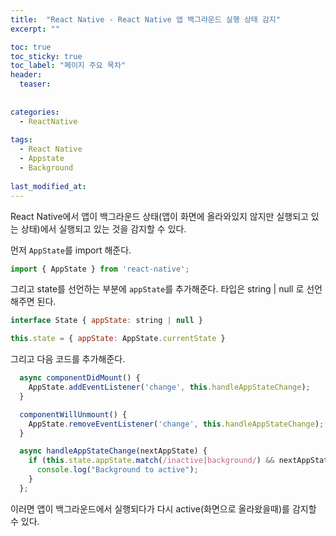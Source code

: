 ```yaml
---
title:  "React Native - React Native 앱 백그라운드 실행 상태 감지"
excerpt: ""

toc: true
toc_sticky: true
toc_label: "페이지 주요 목차"
header:
  teaser: 
  
  
categories:
  - ReactNative
  
tags:
  - React Native
  - Appstate
  - Background
  
last_modified_at: 
---
```


React Native에서 앱이 백그라운드 상태(앱이 화면에 올라와있지 않지만 실행되고 있는 상태)에서 실행되고 있는 것을 감지할 수 있다.

먼저 `AppState`를 import 해준다.

```javascript
import { AppState } from 'react-native';
```

그리고 state를 선언하는 부분에 `appState`를 추가해준다. 타입은 string | null 로 선언해주면 된다.

```js
interface State { appState: string | null }

this.state = { appState: AppState.currentState }
```

그리고 다음 코드를 추가해준다.

```js
  async componentDidMount() {
    AppState.addEventListener('change', this.handleAppStateChange);
  }

  componentWillUnmount() {
    AppState.removeEventListener('change', this.handleAppStateChange);
  }

  async handleAppStateChange(nextAppState) {
    if (this.state.appState.match(/inactive|background/) && nextAppState === 'active') {
      console.log("Background to active");
    }
  };
```

이러면 앱이 백그라운드에서 실행되다가 다시 active(화면으로 올라왔을때)를 감지할 수 있다.
